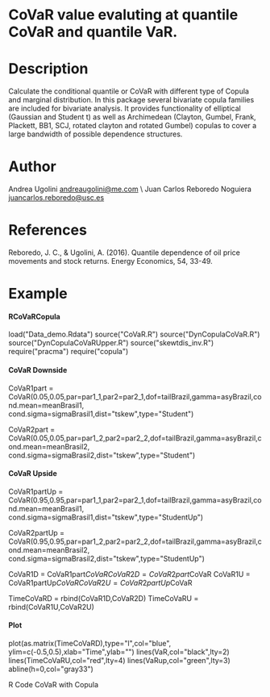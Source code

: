 # CoVaR value evaluting at quantile CoVaR and quantile VaR.

# Description
Calculate the conditional quantile or CoVaR with different type of Copula and marginal distribution. In this package several bivariate copula families are included for bivariate analysis.
It provides functionality of elliptical (Gaussian and Student t) as well as Archimedean (Clayton, Gumbel, Frank, Plackett, BB1, SCJ, rotated clayton and rotated Gumbel) copulas to cover a large bandwidth of possible dependence structures.



# Author 
Andrea Ugolini <andreaugolini@me.com> \\
Juan Carlos Reboredo Noguiera <juancarlos.reboredo@usc.es>

# References
Reboredo, J. C., & Ugolini, A. (2016). 
Quantile dependence of oil price movements and stock returns. Energy Economics, 54, 33-49.

# Example
#### RCoVaRCopula
load("Data_demo.Rdata")
source("CoVaR.R")
source("DynCopulaCoVaR.R")
source("DynCopulaCoVaRUpper.R")
source("skewtdis_inv.R")
require("pracma")
require("copula")

#### CoVaR Downside

CoVaR1part = CoVaR(0.05,0.05,par=par1_1,par2=par2_1,dof=tailBrazil,gamma=asyBrazil,cond.mean=meanBrasil1,
             cond.sigma=sigmaBrasil1,dist="tskew",type="Student")

CoVaR2part = CoVaR(0.05,0.05,par=par1_2,par2=par2_2,dof=tailBrazil,gamma=asyBrazil,cond.mean=meanBrasil2,
             cond.sigma=sigmaBrasil2,dist="tskew",type="Student")
#### CoVaR Upside

CoVaR1partUp = CoVaR(0.95,0.95,par=par1_1,par2=par2_1,dof=tailBrazil,gamma=asyBrazil,cond.mean=meanBrasil1,
               cond.sigma=sigmaBrasil1,dist="tskew",type="StudentUp")

CoVaR2partUp = CoVaR(0.95,0.95,par=par1_2,par2=par2_2,dof=tailBrazil,gamma=asyBrazil,cond.mean=meanBrasil2,
               cond.sigma=sigmaBrasil2,dist="tskew",type="StudentUp")

CoVaR1D = CoVaR1part$CoVaR
CoVaR2D = CoVaR2part$CoVaR
CoVaR1U = CoVaR1partUp$CoVaR
CoVaR2U = CoVaR2partUp$CoVaR

TimeCoVaRD = rbind(CoVaR1D,CoVaR2D)
TimeCoVaRU = rbind(CoVaR1U,CoVaR2U)

#### Plot
plot(as.matrix(TimeCoVaRD),type="l",col="blue",
     ylim=c(-0.5,0.5),xlab="Time",ylab="")
lines(VaR,col="black",lty=2)
lines(TimeCoVaRU,col="red",lty=4)
lines(VaRup,col="green",lty=3)
abline(h=0,col="gray33")

R Code CoVaR with Copula
